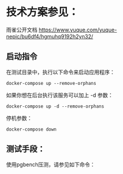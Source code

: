# 技术方案参见：
雨雀公开文档
https://www.yuque.com/yuque-nepic/bu6df4/hgmuhq9192h2yn32/

## 启动指令
在测试目录中，执行以下命令来启动应用程序：

``` shell
docker-compose up --remove-orphans
```

如果你想在后台执行该服务可以加上 -d 参数：

``` shell
docker-compose up -d --remove-orphans
```

停机参数：

```
docker-compose down
```

## 测试手段：

使用pgbench压测，请参见如下命令：

